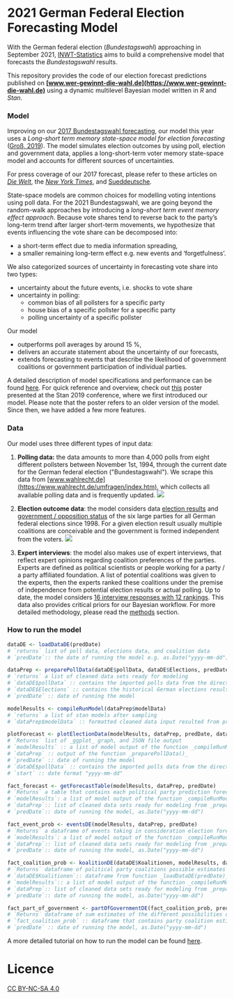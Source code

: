 2021 German Federal Election Forecasting Model
===============================================

 With the German federal election (_Bundestagswahl_) approaching in September 2021, [INWT-Statistics](https://www.inwt-statistics.com/home.html) aims to build a comprehensive model that forecasts the _Bundestagswahl_ results. 
 
 This repository provides the code of our election forecast predictions published on **[www.wer-gewinnt-die-wahl.de](https://www.wer-gewinnt-die-wahl.de)** using a dynamic multilevel Bayesian model written in _R_ and _Stan_.

### Model

Improving on our [2017 Bundestagswahl forecasting](https://www.inwt-statistics.com/read-blog/forecast-2017-bundestag-election.html), our model this year uses a _Long-short term memory state-space model for election forecasting_ ([Groß, 2019](https://zenodo.org/record/3697270)). The model simulates election outcomes by using poll, election and government data, applies a long-short-term voter memory state-space model and accounts for different sources of uncertainties. 

For press coverage of our 2017 forecast, please refer to these articles on [_Die Welt_](https://www.welt.de/politik/deutschland/article163306730/Diese-Spezial-Analyse-sieht-einen-klaren-Wahlsieger-in-Deutschland.html), the [_New York Times_](https://www.nytimes.com/2017/09/18/world/europe/germany-election-martin-schulz.html), and [Sueddeutsche](https://www.sueddeutsche.de/digital/wahlprognosen-der-naechste-bundeskanzler-wird-1.3584122)_._ 

State-space models are common choices for modelling voting intentions using poll data. For the 2021 Bundestagswahl, we are going beyond the random-walk approaches by introducing a _long-short term event memory effect approach_. Because vote shares tend to reverse back to the party’s long-term trend after larger short-term movements, we hypothesize that events influencing the vote share can be decomposed into:

* a short-term effect due to media information spreading,
* a smaller remaining long-term effect e.g. new events and ‘forgetfulness’.

We also categorized sources of uncertainty in forecasting vote share into two types:

* uncertainty about the future events, i.e. shocks to vote share
* uncertainty in polling: 
    * common bias of all pollsters for a specific party
    * house bias of a specific pollster for a specific party 
    * polling uncertainty of a specific pollster

Our model

- outperforms poll averages by around 15 %,
- delivers an accurate statement about the uncertainty of our forecasts,
- extends forecasting to events that describe the likelihood of government coalitions or government participation of individual parties.

A detailed description of model specifications and performance can be found [here](https://github.com/INWTlab/lsTerm-election-forecast/blob/master/Notebook/notebook.pdf). For quick reference and overview, check out [this](https://github.com/INWTlab/lsTerm-election-forecast/blob/master/Poster/190820_Poster_StanCon_2019a.pdf) poster presented at the Stan 2019 conference, where we first introduced our model. Please note that the poster refers to an older version of the model. Since then, we have added a few more features.

### Data

Our model uses three different types of input data:

1. **Polling data:** the data amounts to more than 4,000 polls from eight different pollsters between November 1st, 1994, through the current date for the German federal election (&quot;Bundestagswahl&quot;). We scrape this data from [www.wahlrecht.de](https://www.wahlrecht.de/umfragen/index.htm), which collects all available polling data and is frequently updated.
![](RackMultipart20210122-4-evjy0c_html_32fd1d9d6396a093.png)

2. **Election outcome data**: the model considers data [election results](https://github.com/INWTlab/lsTerm-election-forecast/blob/master/data/Elections.csv) and [government / opposition status](https://github.com/INWTlab/lsTerm-election-forecast/blob/master/data/Government_read.csv) of the six large parties for all German federal elections since 1998. For a given election result usually multiple coalitions are conceivable and the government is formed independent from the voters.
![](RackMultipart20210122-4-evjy0c_html_6414da996d33e1aa.png)

3. **Expert interviews**: the model also makes use of expert interviews, that reflect expert opinions regarding coalition preferences of the parties. Experts are defined as political scientists or people working for a party / a party affiliated foundation. A list of potential coalitions was given to the experts, then the experts ranked these coalitions under the premise of independence from potential election results or actual polling. Up to date, the model considers [16 interview responses with 12 rankings](https://github.com/INWTlab/lsTerm-election-forecast/blob/master/data/Koalitionen_read.csv). This data also provides critical priors for our Bayesian workflow. For more detailed methodology, please read the [methods](https://github.com/INWTlab/lsTerm-election-forecast/blob/master/Notebook/notebook.pdf) section.


### How to run the model

```R
dataDE <- loadDataDE(predDate)
# `returns` list of poll data, elections data, and coalition data 
# `predDate`:: the date of running the model e.g. as.Date("yyyy-mm-dd")

dataPrep <- preparePollData(dataDE$pollData, dataDE$Elections, predDate)
# `returns` a list of cleaned data sets ready for modeling
# `dataDE$pollData` :: contains the imported polls data from the directory
# `dataDE$Elections` :: contains the historical German elections results data
# `predDate` :: date of running the model

modelResults <- compileRunModel(dataPrep$modelData)
# `returns` a list of stan models after sampling
# `dataPrep$modelData` :: formatted cleaned data input resulted from previous `preparePollData` function

plotForecast <- plotElectionData(modelResults, dataPrep, predDate, dataDE$pollData, start = "2016#01#01")
# `Returns` list of _ggplot_ graph, and JSON file output 
# `modelResults` :: a list of model output of the function _compileRunModel()_
# `dataPrep` :: output of the function _preparePollData()_
# `predDate` :: date of running the model
# `dataDE$pollData` :: contains the imported polls data from the directory
# `start` :: date format "yyyy-mm-dd"

fact_forecast <- getForecastTable(modelResults, dataPrep, predDate)
# `Returns` a table that contains each political party prediction forecasts
# `modelResults`: a list of model output of the function _compileRunModel()_
# `dataPrep`:: list of cleaned data sets ready for modeling from _preparePollData()_
# `predDate`:: date of running the model, as.Date("yyyy-mm-dd")

fact_event_prob <- eventsDE(modelResults, dataPrep, predDate)
# `Returns` a dataframe of events taking in consideration election forecasts
# `modelResults`: a list of model output of the function _compileRunModel()_
# `dataPrep`:: list of cleaned data sets ready for modeling from _preparePollData()_
# `predDate`:: date of running the model, as.Date("yyyy-mm-dd")

fact_coalition_prob <- koalitionDE(dataDE$Koalitionen, modelResults, dataPrep, predDate)
# `Returns` dataframe of political party coalitions possible estimates 
# `dataDE$Koalitionen`:: dataframe from function _loadDataDE(predDate)_
# `modelResults`:: a list of model output of the function _compileRunModel()_
# `dataPrep`:: list of cleaned data sets ready for modeling from _preparePollData()_
# `predDate`:: date of running the model, as.Date("yyyy-mm-dd")

fact_part_of_government <- partOfGovernmentDE(fact_coalition_prob, predDate)
# `Returns` dataframe of sum estimates of the different possibilities of coalitions
# `fact_coalition_prob` :: dataframe that contains party coalition estimates
# `predDate` :: date of running the model, as.Date("yyyy-mm-dd")
```


A more detailed tutorial on how to run the model can be found [here](https://github.com/INWTlab/lsTerm-election-forecast/blob/master/Notebook/notebook.pdf).

# Licence 

[CC BY-NC-SA 4.0](https://creativecommons.org/licenses/by-nc-sa/4.0/legalcode)
